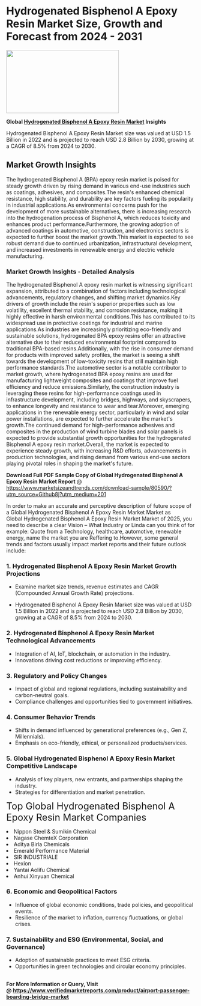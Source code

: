 <H1>Hydrogenated Bisphenol A Epoxy Resin Market Size, Growth and Forecast from 2024 - 2031</H1><img class="aligncenter size-medium wp-image-584254" src="https://thirdeyenews.in/wp-content/uploads/2024/09/Global-Market-Research-300x168.jpeg" alt="" width="300" height="168" /><p><strong>Global&nbsp;<a href="https://www.marketsizeandtrends.com/download-sample/80590/?utm_source=Github8j?utm_medium=201">Hydrogenated Bisphenol A Epoxy Resin Market</a> Insights</strong></p><p>Hydrogenated Bisphenol A Epoxy Resin Market size was valued at USD 1.5 Billion in 2022 and is projected to reach USD 2.8 Billion by 2030, growing at a CAGR of 8.5% from 2024 to 2030.</p><p><h2>Market Growth Insights</h2> The hydrogenated Bisphenol A (BPA) epoxy resin market is poised for steady growth driven by rising demand in various end-use industries such as coatings, adhesives, and composites.The resin's enhanced chemical resistance, high stability, and durability are key factors fueling its popularity in industrial applications.As environmental concerns push for the development of more sustainable alternatives, there is increasing research into the hydrogenation process of Bisphenol A, which reduces toxicity and enhances product performance.Furthermore, the growing adoption of advanced coatings in automotive, construction, and electronics sectors is expected to further boost the market growth.This market is expected to see robust demand due to continued urbanization, infrastructural development, and increased investments in renewable energy and electric vehicle manufacturing. <h3>Market Growth Insights - Detailed Analysis</h3> The hydrogenated Bisphenol A epoxy resin market is witnessing significant expansion, attributed to a combination of factors including technological advancements, regulatory changes, and shifting market dynamics.Key drivers of growth include the resin's superior properties such as low volatility, excellent thermal stability, and corrosion resistance, making it highly effective in harsh environmental conditions.This has contributed to its widespread use in protective coatings for industrial and marine applications.As industries are increasingly prioritizing eco-friendly and sustainable solutions, hydrogenated BPA epoxy resins offer an attractive alternative due to their reduced environmental footprint compared to traditional BPA-based resins.Additionally, with the rise in consumer demand for products with improved safety profiles, the market is seeing a shift towards the development of low-toxicity resins that still maintain high performance standards.The automotive sector is a notable contributor to market growth, where hydrogenated BPA epoxy resins are used for manufacturing lightweight composites and coatings that improve fuel efficiency and reduce emissions.Similarly, the construction industry is leveraging these resins for high-performance coatings used in infrastructure development, including bridges, highways, and skyscrapers, to enhance longevity and resistance to wear and tear.Moreover, emerging applications in the renewable energy sector, particularly in wind and solar power installations, are expected to further accelerate the market's growth.The continued demand for high-performance adhesives and composites in the production of wind turbine blades and solar panels is expected to provide substantial growth opportunities for the hydrogenated Bisphenol A epoxy resin market.Overall, the market is expected to experience steady growth, with increasing R&D efforts, advancements in production technologies, and rising demand from various end-use sectors playing pivotal roles in shaping the market's future.</p><p><span class=""><strong>Download Full PDF Sample Copy of Global Hydrogenated Bisphenol A Epoxy Resin Market Report</strong> @ <a href="https://www.marketsizeandtrends.com/download-sample/80590/?utm_source=Github8j?utm_medium=201" target="_blank">https://www.marketsizeandtrends.com/download-sample/80590/?utm_source=Github8j?utm_medium=201</a></span></p><p>In order to make an accurate and perceptive description of future scope of a Global&nbsp;Hydrogenated Bisphenol A Epoxy Resin Market Market as Global&nbsp;Hydrogenated Bisphenol A Epoxy Resin Market Market of 2025, you need to describe a clear Vision &ndash; What Industry or Linda can you think of for example: Quote from a Technology, healthcare, automotive, renewable energy, name the market you are Reffering to.However, some general trends and factors usually impact market reports and their future outlook include:</p><h3>1.&nbsp;<strong>Hydrogenated Bisphenol A Epoxy Resin Market Growth Projections</strong></h3><ul><li>Examine market size trends, revenue estimates and CAGR (Compounded Annual Growth Rate) projections.</li><li><p>Hydrogenated Bisphenol A Epoxy Resin Market size was valued at USD 1.5 Billion in 2022 and is projected to reach USD 2.8 Billion by 2030, growing at a CAGR of 8.5% from 2024 to 2030.</p></li></ul><h3>2.&nbsp;<strong>Hydrogenated Bisphenol A Epoxy Resin Market Technological Advancements</strong></h3><ul><li>Integration of AI, IoT, blockchain, or automation in the industry.</li><li>Innovations driving cost reductions or improving efficiency.</li></ul><h3>3.&nbsp;<strong>Regulatory and Policy Changes</strong></h3><ul><li>Impact of global and regional regulations, including sustainability and carbon-neutral goals.</li><li>Compliance challenges and opportunities tied to government initiatives.</li></ul><h3>4.&nbsp;<strong>Consumer Behavior Trends</strong></h3><ul><li>Shifts in demand influenced by generational preferences (e.g., Gen Z, Millennials).</li><li>Emphasis on eco-friendly, ethical, or personalized products/services.</li></ul><h3>5.&nbsp;<strong>Global Hydrogenated Bisphenol A Epoxy Resin Market Competitive Landscape</strong></h3><ul><li>Analysis of key players, new entrants, and partnerships shaping the industry.</li><li>Strategies for differentiation and market penetration.</li></ul><p data-pm-slice="1 1 []"><span style="color: inherit; font-family: inherit; font-size: 25px;">Top Global Hydrogenated Bisphenol A Epoxy Resin Market Companies</span></p><div class="" data-test-id=""><p><li>Nippon Steel & Sumikin Chemical</li><li> Nagase ChemteX Corporation</li><li> Aditya Birla Chemicals</li><li> Emerald Performance Material</li><li> SIR INDUSTRIALE</li><li> Hexion</li><li> Yantai Aolifu Chemical</li><li> Anhui Xinyuan Chemical</li></p></div><h3>6.&nbsp;<strong>Economic and Geopolitical Factors</strong></h3><ul><li>Influence of global economic conditions, trade policies, and geopolitical events.</li><li>Resilience of the market to inflation, currency fluctuations, or global crises.</li></ul><h3>7.&nbsp;<strong>Sustainability and ESG (Environmental, Social, and Governance)</strong></h3><ul><li>Adoption of sustainable practices to meet ESG criteria.</li><li>Opportunities in green technologies and circular economy principles.</li></ul><h2><strong style="font-size: 14px;">For More Information or Query, Visit @&nbsp;</strong><a style="background-color: #ffffff; font-size: 14px;" href="https://www.marketsizeandtrends.com/report/hydrogenated-bisphenol-a-epoxy-resin-market/" target="_blank">https://www.verifiedmarketreports.com/product/airport-passenger-boarding-bridge-market</a></h2>
